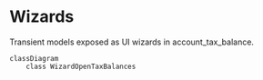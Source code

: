 # Wizards

Transient models exposed as UI wizards in account_tax_balance.

```mermaid
classDiagram
    class WizardOpenTaxBalances
```
